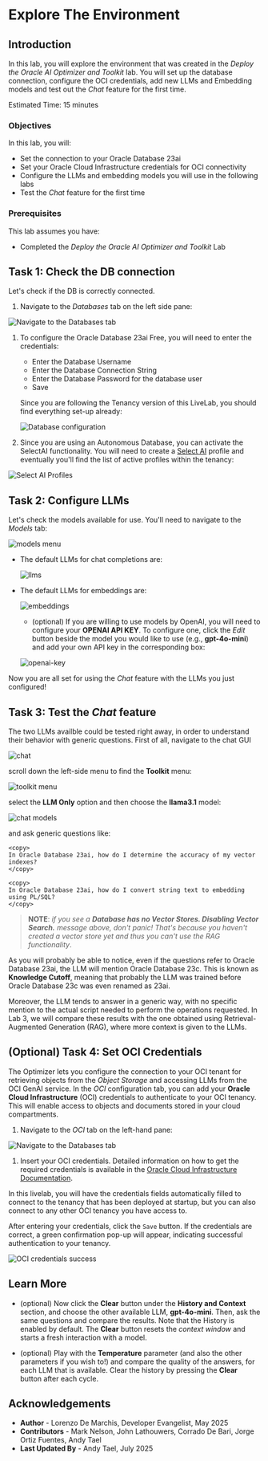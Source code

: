 # Explore The Environment

## Introduction

In this lab, you will explore the environment that was created in the *Deploy the Oracle AI Optimizer and Toolkit* lab. You will set up the database connection, configure the OCI credentials, add new LLMs and Embedding models and test out the *Chat* feature for the first time.

Estimated Time: 15 minutes

### Objectives

In this lab, you will:

* Set the connection to your Oracle Database 23ai
* Set your Oracle Cloud Infrastructure credentials for OCI connectivity
* Configure the LLMs and embedding models you will use in the following labs
* Test the *Chat* feature for the first time

### Prerequisites

This lab assumes you have:

* Completed the *Deploy the Oracle AI Optimizer and Toolkit* Lab

## Task 1: Check the DB connection

Let's check if the DB is correctly connected.

1. Navigate to the *Databases* tab on the left side pane:

  ![Navigate to the Databases tab](images/database-navigation.jpg)

1. To configure the Oracle Database 23ai Free, you will need to enter the credentials:

   * Enter the Database Username
   * Enter the Database Connection String
   * Enter the Database Password for the database user
   * Save

   Since you are following the Tenancy version of this LiveLab, you should find everything set-up already:

   ![Database configuration](images/database-config.png)

1. Since you are using an Autonomous Database, you can activate the SelectAI functionality. You will need to create a [Select AI](https://www.oracle.com/it/autonomous-database/select-ai/) profile and eventually you'll find the list of active profiles within the tenancy:

  ![Select AI Profiles](images/selectai-profiles.png)

## Task 2: Configure LLMs

Let's check the models available for use. You'll need to navigate to the *Models* tab:

  ![models menu](images/models.jpg)

* The default LLMs for chat completions are:

  ![llms](images/llms.png)

* The default LLMs for embeddings are:

  ![embeddings](images/emb.png)

  * (optional) If you are willing to use models by OpenAI, you will need to configure your **OPENAI API KEY**. To configure one, click the *Edit* button beside the model you would like to use (e.g., **gpt-4o-mini**) and add your own API key in the corresponding box:

  ![openai-key](images/openai-api.png)

Now you are all set for using the *Chat* feature with the LLMs you just configured!

## Task 3: Test the *Chat* feature

The two LLMs availble could be tested right away, in order to understand their behavior with generic questions. First of all, navigate to the chat GUI

![chat](images/chat.jpg)

scroll down the left-side menu to find the **Toolkit** menu:

![toolkit menu](images/toolkit-menu.png)

select the **LLM Only** option and then choose the **llama3.1** model:

![chat models](images/chatmodel.png)

and ask generic questions like:

```text
<copy>
In Oracle Database 23ai, how do I determine the accuracy of my vector indexes?
</copy>
```

```text
<copy>
In Oracle Database 23ai, how do I convert string text to embedding using PL/SQL?
</copy>
```

> **NOTE**: *if you see a **Database has no Vector Stores. Disabling Vector Search.** message above, don't panic! That's because you haven't created a vector store yet and thus you can't use the RAG functionality*.

As you will probably be able to notice, even if the questions refer to Oracle Database 23ai, the LLM will mention Oracle Database 23c. This is known as **Knowledge Cutoff**, meaning that probably the LLM was trained before Oracle Database 23c was even renamed as 23ai.

Moreover, the LLM tends to answer in a generic way, with no specific mention to the actual script needed to perform the operations requested. In Lab 3, we will compare these results with the one obtained using Retrieval-Augmented Generation (RAG), where more context is given to the LLMs.

## (Optional) Task 4: Set OCI Credentials

The Optimizer lets you configure the connection to your OCI tenant for retrieving objects from the *Object Storage* and accessing LLMs from the OCI GenAI service. In the *OCI* configuration tab, you can add your **Oracle Cloud Infrastructure** (OCI) credentials to authenticate to your OCI tenancy. This will enable access to objects and documents stored in your cloud compartments.

1. Navigate to the *OCI* tab on the left-hand pane:

  ![Navigate to the Databases tab](images/oci-navigation.jpg)

1. Insert your OCI credentials. Detailed information on how to get the required credentials is available in the [Oracle Cloud Infrastructure Documentation](https://docs.oracle.com/en-us/iaas/Content/API/Concepts/apisigningkey.htm#Required_Keys_and_OCIDs).

In this livelab, you will have the credentials fields automatically filled to connect to the tenancy that has been deployed at startup, but you can also connect to any other OCI tenancy you have access to.

After entering your credentials, click the `Save` button. If the credentials are correct, a green confirmation pop-up will appear, indicating successful authentication to your tenancy.

![OCI credentials success](images/oci-credentials-success.png)

## Learn More

* (optional) Now click the **Clear** button under the **History and Context** section, and choose the other available LLM, **gpt-4o-mini**. Then, ask the same questions and compare the results. Note that the History is enabled by default. The **Clear** button resets the *context window* and starts a fresh interaction with a model.

* (optional) Play with the **Temperature** parameter (and also the other parameters if you wish to!) and compare the quality of the answers, for each LLM that is available. Clear the history by pressing the **Clear** button after each cycle.

## Acknowledgements

* **Author** - Lorenzo De Marchis, Developer Evangelist, May 2025
* **Contributors** - Mark Nelson, John Lathouwers, Corrado De Bari, Jorge Ortiz Fuentes, Andy Tael
* **Last Updated By** - Andy Tael, July 2025

